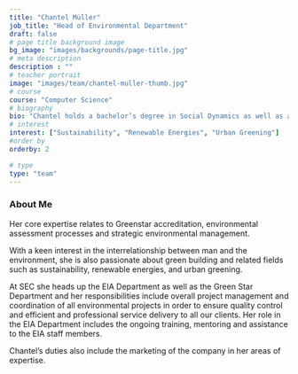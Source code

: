 ```yaml
---
title: "Chantel Müller"
job_title: "Head of Environmental Department"
draft: false
# page title background image
bg_image: "images/backgrounds/page-title.jpg"
# meta description
description : ""
# teacher portrait
image: "images/team/chantel-muller-thumb.jpg"
# course
course: "Computer Science"
# biography
bio: "Chantel holds a bachelor’s degree in Social Dynamics as well as a master’s degree in Environmental Management from the University of Stellenbosch. She has over 14 years’ experience within the environmental sector which includes working in the environmental management sphere as well as in the horticultural and landscaping industry."
# interest
interest: ["Sustainability", "Renewable Energies", "Urban Greening"]
#order by
orderby: 2

# type
type: "team"
---
```


### About Me

Her core expertise relates to Greenstar accreditation, environmental assessment processes and strategic environmental management.

With a keen interest in the interrelationship between man and the environment, she is also passionate about green building and related fields such as sustainability, renewable energies, and urban greening.

At SEC she heads up the EIA Department as well as the Green Star Department and her responsibilities include overall project management and coordination of all environmental projects in order to ensure quality control and efficient and professional service delivery to all our clients. Her role in the EIA Department includes the ongoing training, mentoring and assistance to the EIA staff members.

Chantel’s duties also include the marketing of the company in her areas of expertise.

